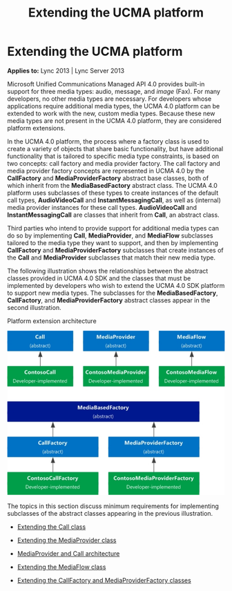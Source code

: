 ﻿---
title: Extending the UCMA platform
TOCTitle: Extending the UCMA platform
ms:assetid: b1575336-4ee4-46a0-80ac-62b1731deec9
ms:mtpsurl: https://msdn.microsoft.com/en-us/library/Dn466092(v=office.15)
ms:contentKeyID: 57103193
ms.date: 07/25/2014
mtps_version: v=office.15
---

# Extending the UCMA platform


**Applies to:** Lync 2013 | Lync Server 2013

Microsoft Unified Communications Managed API 4.0 provides built-in support for three media types: audio, message, and *image* (Fax). For many developers, no other media types are necessary. For developers whose applications require additional media types, the UCMA 4.0 platform can be extended to work with the new, custom media types. Because these new media types are not present in the UCMA 4.0 platform, they are considered platform extensions.

In the UCMA 4.0 platform, the process where a factory class is used to create a variety of objects that share basic functionality, but have additional functionality that is tailored to specific media type constraints, is based on two concepts: call factory and media provider factory. The call factory and media provider factory concepts are represented in UCMA 4.0 by the **CallFactory** and **MediaProviderFactory** abstract base classes, both of which inherit from the **MediaBasedFactory** abstract class. The UCMA 4.0 platform uses subclasses of these types to create instances of the default call types, **AudioVideoCall** and **InstantMessagingCall**, as well as (internal) media provider instances for these call types. **AudioVideoCall** and **InstantMessagingCall** are classes that inherit from **Call**, an abstract class.

Third parties who intend to provide support for additional media types can do so by implementing **Call**, **MediaProvider**, and **MediaFlow** subclasses tailored to the media type they want to support, and then by implementing **CallFactory** and **MediaProviderFactory** subclasses that create instances of the **Call** and **MediaProvider** subclasses that match their new media type.

The following illustration shows the relationships between the abstract classes provided in UCMA 4.0 SDK and the classes that must be implemented by developers who wish to extend the UCMA 4.0 SDK platform to support new media types. The subclasses for the **MediaBasedFactory**, **CallFactory**, and **MediaProviderFactory** abstract classes appear in the second illustration.

Platform extension architecture

  
![Platform extension architecture](images/Dn466092.ExtensionArch(Office.15).jpg "Platform extension architecture")

The topics in this section discuss minimum requirements for implementing subclasses of the abstract classes appearing in the previous illustration.

  - [Extending the Call class](extending-the-call-class.md)

  - [Extending the MediaProvider class](extending-the-mediaprovider-class.md)

  - [MediaProvider and Call architecture](mediaprovider-and-call-architecture.md)

  - [Extending the MediaFlow class](extending-the-mediaflow-class.md)

  - [Extending the CallFactory and MediaProviderFactory classes](extending-the-callfactory-and-mediaproviderfactory-classes.md)

